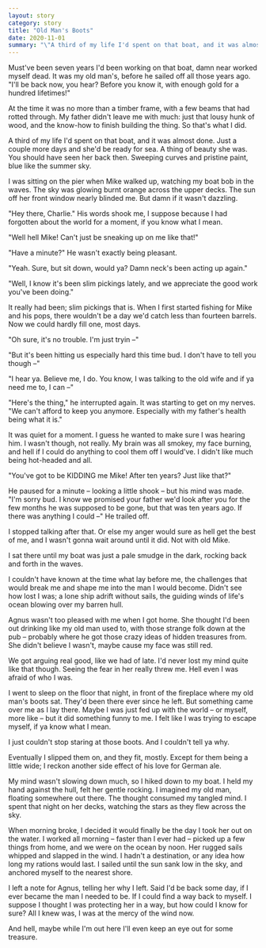 ```yaml
---
layout: story
category: story
title: "Old Man's Boots"
date: 2020-11-01
summary: "\"A third of my life I'd spent on that boat, and it was almost done.\""
---
```


Must've been seven years I'd been working on that boat, damn near worked myself dead. It was my old man's, before he sailed off all those years ago. "I'll be back now, you hear? Before you know it, with enough gold for a hundred lifetimes!"

At the time it was no more than a timber frame, with a few beams that had rotted through. My father didn't leave me with much: just that lousy hunk of wood, and the know-how to finish building the thing. So that's what I did.

A third of my life I'd spent on that boat, and it was almost done. Just a couple more days and she'd be ready for sea. A thing of beauty she was. You should have seen her back then. Sweeping curves and pristine paint, blue like the summer sky.

I was sitting on the pier when Mike walked up, watching my boat bob in the waves. The sky was glowing burnt orange across the upper decks. The sun off her front window nearly blinded me. But damn if it wasn't dazzling.

"Hey there, Charlie." His words shook me, I suppose because I had forgotten about the world for a moment, if you know what I mean.

"Well hell Mike! Can't just be sneaking up on me like that!"

"Have a minute?" He wasn't exactly being pleasant.

"Yeah. Sure, but sit down, would ya? Damn neck's been acting up again."

"Well, I know it's been slim pickings lately, and we appreciate the good work you've been doing."

It really had been; slim pickings that is. When I first started fishing for Mike and his pops, there wouldn't be a day we'd catch less than fourteen barrels. Now we could hardly fill one, most days.

"Oh sure, it's no trouble. I'm just tryin –"

"But it's been hitting us especially hard this time bud. I don't have to tell you though –"

"I hear ya. Believe me, I do. You know, I was talking to the old wife and if ya need me to, I can –"

"Here's the thing," he interrupted again. It was starting to get on my nerves. "We can't afford to keep you anymore. Especially with my father's health being what it is."

It was quiet for a moment. I guess he wanted to make sure I was hearing him. I wasn't though, not really. My brain was all smokey, my face burning, and hell if I could do anything to cool them off I would've. I didn't like much being hot-headed and all.

"You've got to be KIDDING me Mike! After ten years? Just like that?"

He paused for a minute – looking a little shook – but his mind was made. "I'm sorry bud. I know we promised your father we'd look after you for the few months he was supposed to be gone, but that was ten years ago. If there was anything I could –" He trailed off.

I stopped talking after that. Or else my anger would sure as hell get the best of me, and I wasn't gonna wait around until it did. Not with old Mike.

I sat there until my boat was just a pale smudge in the dark, rocking back and forth in the waves.

I couldn't have known at the time what lay before me, the challenges that would break me and shape me into the man I would become. Didn't see how lost I was; a lone ship adrift without sails, the guiding winds of life's ocean blowing over my barren hull.

Agnus wasn't too pleased with me when I got home. She thought I'd been out drinking like my old man used to, with those strange folk down at the pub – probably where he got those crazy ideas of hidden treasures from. She didn't believe I wasn't, maybe cause my face was still red.

We got arguing real good, like we had of late. I'd never lost my mind quite like that though. Seeing the fear in her really threw me. Hell even I was afraid of who I was.

I went to sleep on the floor that night, in front of the fireplace where my old man's boots sat. They'd been there ever since he left. But something came over me as I lay there. Maybe I was just fed up with the world – or myself, more like – but it did something funny to me. I felt like I was trying to escape myself, if ya know what I mean.

I just couldn't stop staring at those boots. And I couldn't tell ya why.

Eventually I slipped them on, and they fit, mostly. Except for them being a little wide; I reckon another side effect of his love for German ale.

My mind wasn't slowing down much, so I hiked down to my boat. I held my hand against the hull, felt her gentle rocking. I imagined my old man, floating somewhere out there. The thought consumed my tangled mind. I spent that night on her decks, watching the stars as they flew across the sky.

When morning broke, I decided it would finally be the day I took her out on the water. I worked all morning – faster than I ever had – picked up a few things from home, and we were on the ocean by noon. Her rugged sails whipped and slapped in the wind. I hadn't a destination, or any idea how long my rations would last. I sailed until the sun sank low in the sky, and anchored myself to the nearest shore.

I left a note for Agnus, telling her why I left. Said I'd be back some day, if I ever became the man I needed to be. If I could find a way back to myself. I suppose I thought I was protecting her in a way, but how could I know for sure? All I knew was, I was at the mercy of the wind now.

And hell, maybe while I'm out here I'll even keep an eye out for some treasure.
